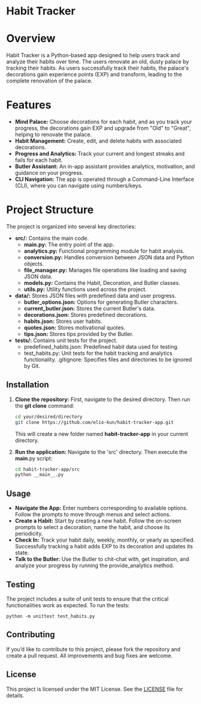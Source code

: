 # Habit Tracker
# Overview
Habit Tracker is a Python-based app designed to help users track and analyze their habits over time. The users renovate an old, dusty palace by tracking their habits. As users successfully track their habits, the palace's decorations gain experience points (EXP) and transform, leading to the complete renovation of the palace.

# Features
- **Mind Palace:** Choose decorations for each habit, and as you track your progress, the decorations gain EXP and upgrade from "Old" to "Great", helping to renovate the palace.
- **Habit Management:** Create, edit, and delete habits with associated decorations.
- **Progress and Analytics:** Track your current and longest streaks and fails for each habit.
- **Butler Assistant:** An in-app assistant provides analytics, motivation, and guidance on your progress.
- **CLI Navigation:** The app is operated through a Command-Line Interface (CLI), where you can navigate using numbers/keys.

# Project Structure
The project is organized into several key directories:

- **src/:** Contains the main code.
   - **__main__.py:** The entry point of the app.
   - **analytics.py:** Functional programming module for habit analysis.
   - **conversion.py:** Handles conversion between JSON data and Python objects.
   - **file_manager.py:** Manages file operations like loading and saving JSON data.
   - **models.py:** Contains the Habit, Decoration, and Butler classes.
   - **utils.py:** Utility functions used across the project.
- **data/:** Stores JSON files with predefined data and user progress.
   - **butler_options.json:** Options for generating Butler characters.
   - **current_butler.json:** Stores the current Butler's data.
   - **decorations.json:** Stores predefined decorations.
   - **habits.json:** Stores user habits.
   - **quotes.json:** Stores motivational quotes.
   - **tips.json:** Stores tips provided by the Butler.
- **tests/:** Contains unit tests for the project.
   - predefined_habits.json: Predefined habit data used for testing.
   - test_habits.py: Unit tests for the habit tracking and analytics functionality.
.gitignore: Specifies files and directories to be ignored by Git.

## Installation

1. **Clone the repository:**
   First, navigate to the desired directory. Then run the **git clone** command:

   ```bash
   cd your/desired/directory
   git clone https://github.com/elio-kun/habit-tracker-app.git
   ```
   This will create a new folder named **habit-tracker-app** in your current directory.

3. **Run the application:**
   Navigate to the 'src' directory. Then execute the __main__.py script:

   ```bash
   cd habit-tracker-app/src
   python __main__.py

## Usage
- **Navigate the App:** Enter numbers corresponding to available options. Follow the prompts to move through menus and select actions.
- **Create a Habit:** Start by creating a new habit. Follow the on-screen prompts to select a decoration, name the habit, and choose its periodicity.
- **Check In:** Track your habit daily, weekly, monthly, or yearly as specified. Successfully tracking a habit adds EXP to its decoration and updates its state.
- **Talk to the Butler:** Use the Butler to chit-chat with, get inspiration, and analyze your progress by running the provide_analytics method.

## Testing
The project includes a suite of unit tests to ensure that the critical functionalities work as expected. To run the tests:

``python -m unittest test_habits.py``

## Contributing
If you’d like to contribute to this project, please fork the repository and create a pull request. All improvements and bug fixes are welcome.

## License
This project is licensed under the MIT License. See the [LICENSE](LICENSE) file for details.
